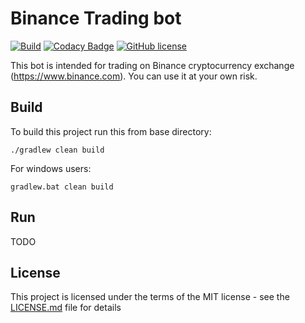 # Binance Trading bot

[![Build](https://github.com/faystmax/trading-bot/workflows/Build/badge.svg)](https://github.com/faystmax/trading-bot/actions?query=workflow%3ABuild)
[![Codacy Badge](https://api.codacy.com/project/badge/Grade/2e889446e99b4063a9e61dd041a872b4)](https://www.codacy.com/manual/faystmax/trading-bot?utm_source=github.com&amp;utm_medium=referral&amp;utm_content=faystmax/trading-bot&amp;utm_campaign=Badge_Grade)
[![GitHub license](https://img.shields.io/badge/License-MIT-blue.svg)](https://github.com/faystmax/trading-bot/blob/master/LICENSE.md)

This bot is intended for trading on Binance cryptocurrency exchange  (<https://www.binance.com>).
You can use it at your own risk.

## Build
To build this project run this from base directory:
```console
./gradlew clean build
```
For windows users:
```console
gradlew.bat clean build
```

## Run

TODO

## License

This project is licensed under the terms of the MIT license - see the [LICENSE.md](LICENSE.md) file for details